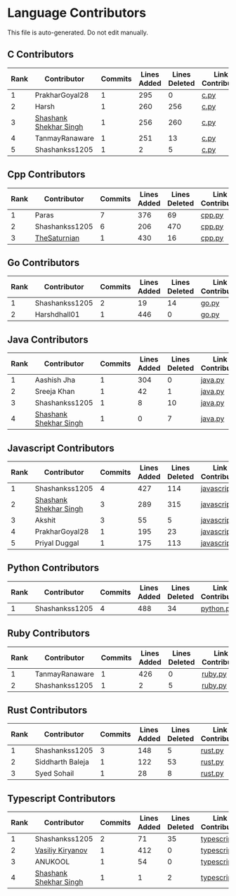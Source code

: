 # Language Contributors

This file is auto-generated. Do not edit manually.

## C Contributors

| Rank | Contributor | Commits | Lines Added | Lines Deleted | Link to Contributions |
|---|---|---|---|---|---|
| 1 | PrakharGoyal28 | 1 | 295 | 0 | [c.py](https://github.com/Shashankss1205/CodeGraphContext/commits/main/src/codegraphcontext/tools/languages/c.py?author=PRAKHAR28GOYAL@GMAIL.COM) |
| 2 | Harsh | 1 | 260 | 256 | [c.py](https://github.com/Shashankss1205/CodeGraphContext/commits/main/src/codegraphcontext/tools/languages/c.py?author=dayal700007@gmail.com) |
| 3 | [Shashank Shekhar Singh](https://github.com/Shashankss1205) | 1 | 256 | 260 | [c.py](https://github.com/Shashankss1205/CodeGraphContext/commits/main/src/codegraphcontext/tools/languages/c.py?author=Shashankss1205) |
| 4 | TanmayRanaware | 1 | 251 | 13 | [c.py](https://github.com/Shashankss1205/CodeGraphContext/commits/main/src/codegraphcontext/tools/languages/c.py?author=tanmayranware2000@gmail.com) |
| 5 | Shashankss1205 | 1 | 2 | 5 | [c.py](https://github.com/Shashankss1205/CodeGraphContext/commits/main/src/codegraphcontext/tools/languages/c.py?author=shashankshekharsingh1205@gmail.com) |


## Cpp Contributors

| Rank | Contributor | Commits | Lines Added | Lines Deleted | Link to Contributions |
|---|---|---|---|---|---|
| 1 | Paras | 7 | 376 | 69 | [cpp.py](https://github.com/Shashankss1205/CodeGraphContext/commits/main/src/codegraphcontext/tools/languages/cpp.py?author=thelegendparas@gmail.com) |
| 2 | Shashankss1205 | 6 | 206 | 470 | [cpp.py](https://github.com/Shashankss1205/CodeGraphContext/commits/main/src/codegraphcontext/tools/languages/cpp.py?author=shashankshekharsingh1205@gmail.com) |
| 3 | [TheSaturnian](https://github.com/GnautSpace) | 1 | 430 | 16 | [cpp.py](https://github.com/Shashankss1205/CodeGraphContext/commits/main/src/codegraphcontext/tools/languages/cpp.py?author=GnautSpace) |


## Go Contributors

| Rank | Contributor | Commits | Lines Added | Lines Deleted | Link to Contributions |
|---|---|---|---|---|---|
| 1 | Shashankss1205 | 2 | 19 | 14 | [go.py](https://github.com/Shashankss1205/CodeGraphContext/commits/main/src/codegraphcontext/tools/languages/go.py?author=shashankshekharsingh1205@gmail.com) |
| 2 | Harshdhall01 | 1 | 446 | 0 | [go.py](https://github.com/Shashankss1205/CodeGraphContext/commits/main/src/codegraphcontext/tools/languages/go.py?author=dhallharsh2006@gmail.com) |


## Java Contributors

| Rank | Contributor | Commits | Lines Added | Lines Deleted | Link to Contributions |
|---|---|---|---|---|---|
| 1 | Aashish Jha | 1 | 304 | 0 | [java.py](https://github.com/Shashankss1205/CodeGraphContext/commits/main/src/codegraphcontext/tools/languages/java.py?author=aashishjha1107@gmail.com) |
| 2 | Sreeja Khan | 1 | 42 | 1 | [java.py](https://github.com/Shashankss1205/CodeGraphContext/commits/main/src/codegraphcontext/tools/languages/java.py?author=voicenote8lifeline@gmail.com) |
| 3 | Shashankss1205 | 1 | 8 | 10 | [java.py](https://github.com/Shashankss1205/CodeGraphContext/commits/main/src/codegraphcontext/tools/languages/java.py?author=shashankshekharsingh1205@gmail.com) |
| 4 | [Shashank Shekhar Singh](https://github.com/Shashankss1205) | 1 | 0 | 7 | [java.py](https://github.com/Shashankss1205/CodeGraphContext/commits/main/src/codegraphcontext/tools/languages/java.py?author=Shashankss1205) |


## Javascript Contributors

| Rank | Contributor | Commits | Lines Added | Lines Deleted | Link to Contributions |
|---|---|---|---|---|---|
| 1 | Shashankss1205 | 4 | 427 | 114 | [javascript.py](https://github.com/Shashankss1205/CodeGraphContext/commits/main/src/codegraphcontext/tools/languages/javascript.py?author=shashankshekharsingh1205@gmail.com) |
| 2 | [Shashank Shekhar Singh](https://github.com/Shashankss1205) | 3 | 289 | 315 | [javascript.py](https://github.com/Shashankss1205/CodeGraphContext/commits/main/src/codegraphcontext/tools/languages/javascript.py?author=Shashankss1205) |
| 3 | Akshit | 3 | 55 | 5 | [javascript.py](https://github.com/Shashankss1205/CodeGraphContext/commits/main/src/codegraphcontext/tools/languages/javascript.py?author=akshitgarg054@gmail.com) |
| 4 | PrakharGoyal28 | 1 | 195 | 23 | [javascript.py](https://github.com/Shashankss1205/CodeGraphContext/commits/main/src/codegraphcontext/tools/languages/javascript.py?author=PRAKHAR28GOYAL@GMAIL.COM) |
| 5 | Priyal Duggal | 1 | 175 | 113 | [javascript.py](https://github.com/Shashankss1205/CodeGraphContext/commits/main/src/codegraphcontext/tools/languages/javascript.py?author=priyallduggal.23@gmail.com) |


## Python Contributors

| Rank | Contributor | Commits | Lines Added | Lines Deleted | Link to Contributions |
|---|---|---|---|---|---|
| 1 | Shashankss1205 | 4 | 488 | 34 | [python.py](https://github.com/Shashankss1205/CodeGraphContext/commits/main/src/codegraphcontext/tools/languages/python.py?author=shashankshekharsingh1205@gmail.com) |


## Ruby Contributors

| Rank | Contributor | Commits | Lines Added | Lines Deleted | Link to Contributions |
|---|---|---|---|---|---|
| 1 | TanmayRanaware | 1 | 426 | 0 | [ruby.py](https://github.com/Shashankss1205/CodeGraphContext/commits/main/src/codegraphcontext/tools/languages/ruby.py?author=tanmayranware2000@gmail.com) |
| 2 | Shashankss1205 | 1 | 2 | 5 | [ruby.py](https://github.com/Shashankss1205/CodeGraphContext/commits/main/src/codegraphcontext/tools/languages/ruby.py?author=shashankshekharsingh1205@gmail.com) |


## Rust Contributors

| Rank | Contributor | Commits | Lines Added | Lines Deleted | Link to Contributions |
|---|---|---|---|---|---|
| 1 | Shashankss1205 | 3 | 148 | 5 | [rust.py](https://github.com/Shashankss1205/CodeGraphContext/commits/main/src/codegraphcontext/tools/languages/rust.py?author=shashankshekharsingh1205@gmail.com) |
| 2 | Siddharth Baleja | 1 | 122 | 53 | [rust.py](https://github.com/Shashankss1205/CodeGraphContext/commits/main/src/codegraphcontext/tools/languages/rust.py?author=siddharthbaleja31@gmail.com) |
| 3 | Syed Sohail | 1 | 28 | 8 | [rust.py](https://github.com/Shashankss1205/CodeGraphContext/commits/main/src/codegraphcontext/tools/languages/rust.py?author=ssohailm07@gmail.com) |


## Typescript Contributors

| Rank | Contributor | Commits | Lines Added | Lines Deleted | Link to Contributions |
|---|---|---|---|---|---|
| 1 | Shashankss1205 | 2 | 71 | 35 | [typescript.py](https://github.com/Shashankss1205/CodeGraphContext/commits/main/src/codegraphcontext/tools/languages/typescript.py?author=shashankshekharsingh1205@gmail.com) |
| 2 | [Vasiliy Kiryanov](https://github.com/vasiliyk) | 1 | 412 | 0 | [typescript.py](https://github.com/Shashankss1205/CodeGraphContext/commits/main/src/codegraphcontext/tools/languages/typescript.py?author=vasiliyk) |
| 3 | ANUKOOL | 1 | 54 | 0 | [typescript.py](https://github.com/Shashankss1205/CodeGraphContext/commits/main/src/codegraphcontext/tools/languages/typescript.py?author=anukoolbhul324@gmail.com) |
| 4 | [Shashank Shekhar Singh](https://github.com/Shashankss1205) | 1 | 1 | 2 | [typescript.py](https://github.com/Shashankss1205/CodeGraphContext/commits/main/src/codegraphcontext/tools/languages/typescript.py?author=Shashankss1205) |


